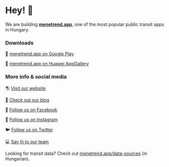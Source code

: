 # Hey! 👋

We are building [**menetrend.app**](https://menetrend.app), one of the most popular public transit apps in Hungary.

### Downloads

📱 [menetrend.app on Google Play](https://play.google.com/store/apps/details?id=hu.donmade.menetrend.budapest)

📱 [menetrend.app on Huawei AppGallery](https://appgallery.huawei.com/app/C101728741)

### More info & social media

🌎 [Visit our website](https://menetrend.app/)

📢 [Check out our blog](https://blog.menetrend.app/)

👥 [Follow us on Facebook](https://www.facebook.com/MenetrendApp)

📸 [Follow us on Instagram](https://www.instagram.com/menetrend.app/)

🐦 [Follow us on Twitter](https://twitter.com/MenetrendApp)

💻 [Say hi to our team](https://appcorner.eu/)

Looking for transit data? Check out [menetrend.app/data-sources](https://menetrend.app/data-sources) (in Hungarian).
